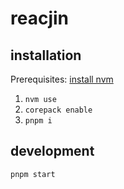 # reacjin

## installation

Prerequisites: [install nvm](https://github.com/nvm-sh/nvm?tab=readme-ov-file#installing-and-updating)

1. `nvm use`
2. `corepack enable`
3. `pnpm i`

## development

`pnpm start`
